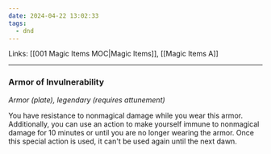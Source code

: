 ```yaml
---
date: 2024-04-22 13:02:33
tags:
  - dnd
---
```

Links: [[001 Magic Items MOC|Magic Items]], [[Magic Items A]]

---
### Armor of Invulnerability

*Armor (plate), legendary (requires attunement)*

You have resistance to nonmagical damage while you wear this armor. Additionally, you can use an action to make yourself immune to nonmagical damage for 10 minutes or until you are no longer wearing the armor. Once this special action is used, it can't be used again until the next dawn.